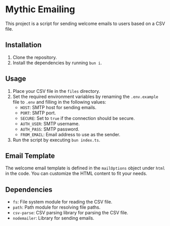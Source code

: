 # Mythic Emailing

This project is a script for sending welcome emails to users based on a CSV file.

## Installation

1. Clone the repository.
2. Install the dependencies by running `bun i`.

## Usage

1. Place your CSV file in the `files` directory.
2. Set the required environment variables by renaming the `.env.example` file to `.env` and filling in the following values:
    - `HOST`: SMTP host for sending emails.
    - `PORT`: SMTP port.
    - `SECURE`: Set to `true` if the connection should be secure.
    - `AUTH_USER`: SMTP username.
    - `AUTH_PASS`: SMTP password.
    - `FROM_EMAIL`: Email address to use as the sender.
3. Run the script by executing `bun index.ts`.

## Email Template

The welcome email template is defined in the `mailOptions` object under `html` in the code. You can customize the HTML content to fit your needs.

## Dependencies

- `fs`: File system module for reading the CSV file.
- `path`: Path module for resolving file paths.
- `csv-parse`: CSV parsing library for parsing the CSV file.
- `nodemailer`: Library for sending emails.